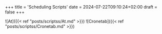 +++
title = 'Scheduling Scripts'
date = 2024-07-22T09:10:24+02:00
draft = false
+++

![At]({{< ref "posts/scriptss/At.md" >}})
![Cronetab]({{< ref "posts/scriptss/Cronetab.md" >}})